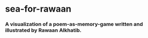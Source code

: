 # sea-for-rawaan

### A visualization of a poem-as-memory-game written and illustrated by Rawaan Alkhatib.
